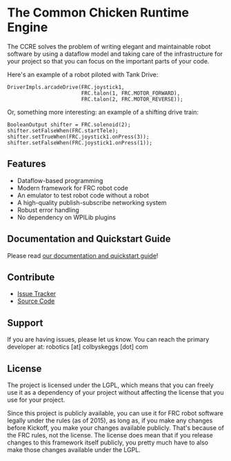 The Common Chicken Runtime Engine
=================================

The CCRE solves the problem of writing elegant and maintainable robot software
by using a dataflow model and taking care of the infrastructure for your
project so that you can focus on the important parts of your code.

Here's an example of a robot piloted with Tank Drive:

    DriverImpls.arcadeDrive(FRC.joystick1,
                            FRC.talon(1, FRC.MOTOR_FORWARD),
                            FRC.talon(2, FRC.MOTOR_REVERSE));

Or, something more interesting: an example of a shifting drive train:

    BooleanOutput shifter = FRC.solenoid(2);
    shifter.setFalseWhen(FRC.startTele);
    shifter.setTrueWhen(FRC.joystick1.onPress(3));
    shifter.setFalseWhen(FRC.joystick1.onPress(1));

Features
--------

- Dataflow-based programming
- Modern framework for FRC robot code
- An emulator to test robot code without a robot
- A high-quality publish-subscribe networking system
- Robust error handling
- No dependency on WPILib plugins

Documentation and Quickstart Guide
-----------------------------------

Please read [our documentation and quickstart guide](http://cgscomwww.catlin.edu/~skeggsc/ccre-docs/)!

Contribute
----------

- [Issue Tracker](https://github.com/flamingchickens1540/Common-Chicken-Runtime-Engine/issues)
- [Source Code](https://github.com/flamingchickens1540/Common-Chicken-Runtime-Engine)

Support
-------

If you are having issues, please let us know. You can reach the primary
developer at: robotics [at] colbyskeggs [dot] com

License
-------

The project is licensed under the LGPL, which means that you can freely use it
as a dependency of your project without affecting the license that you use for
your project.

Since this project is publicly available, you can use it for FRC robot software
legally under the rules (as of 2015), as long as, if you make any changes
before Kickoff, you make your changes available publicly. That's because of the
FRC rules, not the license. The license does mean that if you release changes
to this framework itself publicly, you pretty much have to also make those
changes available under the LGPL.

